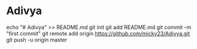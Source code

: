 # Adivya
echo "# Adivya" >> README.md
git init
git add README.md
git commit -m "first commit"
git remote add origin https://github.com/micky23/Adivya.git
git push -u origin master

